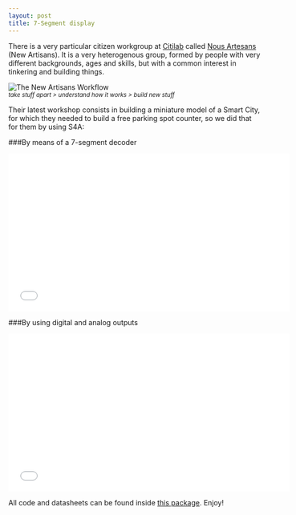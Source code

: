 ```yaml
---
layout: post
title: 7-Segment display
---
```


There is a very particular citizen workgroup at [Citilab](http://citilab.eu) called [Nous Artesans](http://nartesanos.citilab.eu/) (New Artisans). It is a very heterogenous group, formed by people with very different backgrounds, ages and skills, but with a common interest in tinkering and building things.

![The New Artisans Workflow](http://nartesanos.citilab.eu/wp-content/uploads/2011/02/crear-objetos.jpg "The New Artisans workflow: 'Take stuff apart. Understand how it works. Build new stuff.'")
<br><small>_take stuff apart > understand how it works > build new stuff_</small>

Their latest workshop consists in building a miniature model of a Smart City, for which they needed to build a free parking spot counter, so we did that for them by using S4A:

###By means of a 7-segment decoder
<iframe width="560" height="315" src="//www.youtube.com/embed/3LwF1AkS7bo" frameborder="0" allowfullscreen></iframe>

<br>

###By using digital and analog outputs
<iframe width="560" height="315" src="//www.youtube.com/embed/RnR0gsd4UNg" frameborder="0" allowfullscreen></iframe>

All code and datasheets can be found inside [this package](http://edutec.citilab.eu/files/s4a-display.zip). Enjoy!
